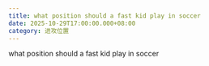 ```yaml
---
title: what position should a fast kid play in soccer
date: 2025-10-29T17:00:00.000+08:00
category: 进攻位置
---
```

what position should a fast kid play in soccer
